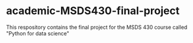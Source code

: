 # academic-MSDS430-final-project
This respository contains the final project for the MSDS 430 course called "Python for data science"
